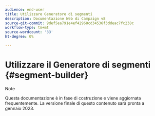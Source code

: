 ```yaml
---
audience: end-user
title: Utilizzare Generatore di segmenti
description: Documentazione Web di Campaign v8
source-git-commit: 9def5ea791e4ef42968cd34536f3ddeac7fc238c
workflow-type: tm+mt
source-wordcount: '33'
ht-degree: 0%

---
```


# Utilizzare il Generatore di segmenti {#segment-builder}

>[!NOTE]
>
>Questa documentazione è in fase di costruzione e viene aggiornata frequentemente. La versione finale di questo contenuto sarà pronta a gennaio 2023.


